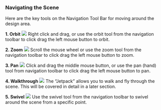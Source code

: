 ### Navigating the Scene

Here are the key tools on the Navigation Tool Bar for moving around the design area. 

**1. Orbit**
![](./images/orbit-tool.png) 
Right click and drag, or use the orbit tool from the navigation toolbar to click drag the left mouse button to orbit.

**2. Zoom**
![](./images/zoom.png) 
Scroll the mouse wheel or use the zoom tool from the navigation toolbar to click drag the left mouse button to zoom.

**3. Pan**
![](./images/panning.png)
Click and drag the middle mouse button, or use the pan \(hand\) tool from navigation toolbar to click drag the left mouse button to pan.

**4. Walkthrough**
![](./images/jet-pack.png)
The “Jetpack” allows you to walk and fly through the scene. This will be covered in detail in a later section.

**5. Swivel**
![](images/Swivel.PNG)
Use the swivel tool from the navigation toolbar to swivel around the scene from a specific point. 
